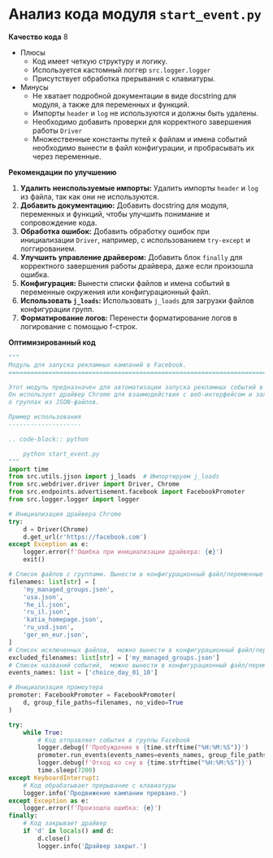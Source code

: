 # Анализ кода модуля `start_event.py`

**Качество кода**
8
-  Плюсы
    -   Код имеет четкую структуру и логику.
    -   Используется кастомный логгер `src.logger.logger`
    -   Присутствует обработка прерывания с клавиатуры.
-  Минусы
    -  Не хватает подробной документации в виде docstring для модуля, а также для переменных и функций.
    -  Импорты `header` и `log` не используются и должны быть удалены.
    -  Необходимо добавить проверки для корректного завершения работы `Driver`
    -  Множественные константы путей к файлам и имена событий необходимо вынести в файл конфигурации, и пробрасывать их через переменные.

**Рекомендации по улучшению**

1.  **Удалить неиспользуемые импорты:** Удалить импорты `header` и `log` из файла, так как они не используются.
2.  **Добавить документацию:** Добавить docstring для модуля, переменных и функций, чтобы улучшить понимание и сопровождение кода.
3.  **Обработка ошибок:** Добавить обработку ошибок при инициализации `Driver`, например, с использованием `try-except` и логгированием.
4.  **Улучшить управление драйвером:** Добавить блок `finally` для корректного завершения работы драйвера, даже если произошла ошибка.
5.  **Конфигурация:** Вынести списки файлов и имена событий в переменные окружения или конфигурационный файл.
6.  **Использовать `j_loads`:** Использовать `j_loads` для загрузки файлов конфигурации групп.
7.  **Форматирование логов:** Перенести форматирование логов в логирование с помощью f-строк.

**Оптимизированный код**

```python
"""
Модуль для запуска рекламных кампаний в Facebook.
=========================================================================================

Этот модуль предназначен для автоматизации запуска рекламных событий в группах Facebook.
Он использует драйвер Chrome для взаимодействия с веб-интерфейсом и загружает данные
о группах из JSON-файлов.

Пример использования
--------------------

.. code-block:: python

    python start_event.py
"""
import time
from src.utils.jjson import j_loads  # Импортируем j_loads
from src.webdriver.driver import Driver, Chrome
from src.endpoints.advertisement.facebook import FacebookPromoter
from src.logger.logger import logger

# Инициализация драйвера Chrome
try:
    d = Driver(Chrome)
    d.get_url(r'https://facebook.com')
except Exception as e:
    logger.error(f'Ошибка при инициализации драйвера: {e}')
    exit()

# Список файлов с группами. Вынести в конфигурационный файл/переменные окружения
filenames: list[str] = [
    'my_managed_groups.json',
    'usa.json',
    'he_il.json',
    'ru_il.json',
    'katia_homepage.json',
    'ru_usd.json',
    'ger_en_eur.json',
]
# Список исключенных файлов,  можно вынести в конфигурационный файл/переменные окружения
excluded_filenames: list[str] = ['my_managed_groups.json']
# Список названий событий,  можно вынести в конфигурационный файл/переменные окружения
events_names: list = ['choice_day_01_10']

# Инициализация промоутера
promoter: FacebookPromoter = FacebookPromoter(
    d, group_file_paths=filenames, no_video=True
)

try:
    while True:
        # Код отправляет события в группы Facebook
        logger.debug(f'Пробуждение в {time.strftime("%H:%M:%S")}')
        promoter.run_events(events_names=events_names, group_file_paths=filenames)
        logger.debug(f'Отход ко сну в {time.strftime("%H:%M:%S")}')
        time.sleep(7200)
except KeyboardInterrupt:
    # Код обрабатывает прерывание с клавиатуры
    logger.info('Продвижение кампании прервано.')
except Exception as e:
    logger.error(f'Произошла ошибка: {e}')
finally:
    # Код закрывает драйвер
    if 'd' in locals() and d:
        d.close()
        logger.info('Драйвер закрыт.')
```